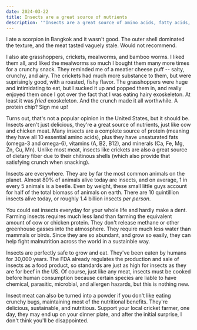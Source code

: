 ```yaml
---
date: 2024-03-22
title: Insects are a great source of nutrients
description: '"Insects are a great source of amino acids, fatty acids, vitamins, minerals, and fiber, while also being sustainable to grow because they require less land and water. They also taste great!"'
---
```

I ate a scorpion in Bangkok and it wasn't good. The outer shell dominated the texture, and the meat tasted vaguely stale. Would not recommend. 

I also ate grasshoppers, crickets, mealworms, and bamboo worms. I liked them all, and liked the mealworms so much I bought them many more times for a crunchy snack. They reminded me of a meatier cheese puff -- salty, crunchy, and airy. The crickets had much more substance to them, but were suprisingly good, with a roasted, fishy flavor. The grasshoppers were huge and intimidating to eat, but I sucked it up and popped them in, and really enjoyed them once I got over the fact that I was eating hairy exoskeleton. At least it was *fried* exoskeleton. And the crunch made it all worthwhile. A protein chip? Sign me up!

Turns out, that's not a popular opinion in the United States, but it should be. Insects aren't just delicious, they're a great source of nutrients, just like cow and chicken meat. Many insects are a complete source of protein (meaning they have all 10 essential amino acids), plus they have unsaturated fats (omega-3 and omega-6), vitamins (A, B2, B12), and minerals (Ca, Fe, Mg, Zn, Cu, Mn). Unlike most meat, insects like crickets are also a great source of dietary fiber due to their chitinous shells (which also provide that satisfying crunch when snacking). 

Insects are everywhere. They are by far the most common animals on the planet. Almost 80% of animals alive today are insects, and on average, 1 in every 5 animals is a beetle. Even by weight, these small little guys account for half of the total biomass of animals on earth. There are 10 quintillion insects alive today, or roughly 1.4 billion insects *per person*. 

You could eat insects everyday for your whole life and hardly make a dent. Farming insects requires much less land than farming the equivalent amount of cow or chicken protein. They don't release methane or other greenhouse gasses into the atmosphere. They require much less water than mammals or birds. Since they are so abundant, and grow so easily, they can help fight malnutrition across the world in a sustainble way.

Insects are perfectly safe to grow and eat. They've been eaten by humans for 30,000 years. The FDA already regulates the production and sale of insects as a food product, so standards are just as high for insects as they are for beef in the US. Of course, just like any meat, insects must be cooked before human consumption because certain species are liable to have chemical, parasitic, microbial, and allergen hazards, but this is nothing new.

Insect meat can also be turned into a powder if you don't like eating crunchy bugs, maintaining most of the nutritional benefits. They're delicious, sustainable, and nutritious. Support your local cricket farmer, one day, they may end up on your dinner plate, and after the initial surprise, I don't think you'll be disappointed.





